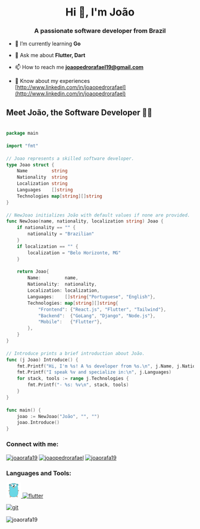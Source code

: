 <h1 align="center">Hi 👋, I'm João</h1>
<h3 align="center">A passionate software developer from Brazil</h3>


- 🌱 I’m currently learning **Go**

- 💬 Ask me about **Flutter, Dart**

- 📫 How to reach me **joaopedrorafael19@gmail.com**

- 📄 Know about my experiences [http://www.linkedin.com/in/joaopedrorafael](http://www.linkedin.com/in/joaopedrorafael)


## Meet João, the Software Developer 👨‍💻

```go

package main

import "fmt"

// Joao represents a skilled software developer.
type Joao struct {
	Name         string
	Nationality  string
	Localization string
	Languages    []string
	Technologies map[string][]string
}

// NewJoao initializes João with default values if none are provided.
func NewJoao(name, nationality, localization string) Joao {
	if nationality == "" {
		nationality = "Brazilian"
	}
	if localization == "" {
		localization = "Belo Horizonte, MG"
	}

	return Joao{
		Name:         name,
		Nationality:  nationality,
		Localization: localization,
		Languages:    []string{"Portuguese", "English"},
		Technologies: map[string][]string{
			"Frontend": {"React.js", "Flutter", "Tailwind"},
			"Backend":  {"GoLang", "Django", "Node.js"},
			"Mobile":   {"Flutter"},
		},
	}
}

// Introduce prints a brief introduction about João.
func (j Joao) Introduce() {
	fmt.Printf("Hi, I'm %s! A %s developer from %s.\n", j.Name, j.Nationality, j.Localization)
	fmt.Printf("I speak %v and specialize in:\n", j.Languages)
	for stack, tools := range j.Technologies {
		fmt.Printf("- %s: %v\n", stack, tools)
	}
}

func main() {
	joao := NewJoao("João", "", "")
	joao.Introduce()
}


```


<h3 align="left">Connect with me:</h3>
<p align="left">
<a href="https://dev.to/joaorafa19" target="blank"><img align="center" src="https://raw.githubusercontent.com/rahuldkjain/github-profile-readme-generator/master/src/images/icons/Social/devto.svg" alt="joaorafa19" height="30" width="40" /></a>
<a href="https://linkedin.com/in/joaopedrorafael" target="blank"><img align="center" src="https://raw.githubusercontent.com/rahuldkjain/github-profile-readme-generator/master/src/images/icons/Social/linked-in-alt.svg" alt="joaopedrorafael" height="30" width="40" /></a>
<a href="https://instagram.com/joaorafa19" target="blank"><img align="center" src="https://raw.githubusercontent.com/rahuldkjain/github-profile-readme-generator/master/src/images/icons/Social/instagram.svg" alt="joaorafa19" height="30" width="40" /></a>
</p>

<h3 align="left">Languages and Tools:</h3>
<p align="left">
<a href="https://golang.org" target="_blank" rel="noreferrer"> <img src="https://raw.githubusercontent.com/devicons/devicon/master/icons/go/go-original.svg" alt="go" width="40" height="40"/> </a>
<a href="https://flutter.dev" target="_blank" rel="noreferrer">
  <img src="https://www.vectorlogo.zone/logos/flutterio/flutterio-icon.svg" alt="flutter" width="40" height="40"/> </a>


  <a href="https://git-scm.com/" target="_blank" rel="noreferrer"> <img src="https://www.vectorlogo.zone/logos/git-scm/git-scm-icon.svg" alt="git" width="40" height="40"/> </a>

[](https://github-readme-stats.vercel.app/api?username=joaorafa19&show=reviews,discussions_started,discussions_answered,prs_merged,prs_merged_percentage&show_icons=true)

<p><img align="center" src="https://github-readme-streak-stats.herokuapp.com/?user=joaorafa19&" alt="joaorafa19" /></p>
